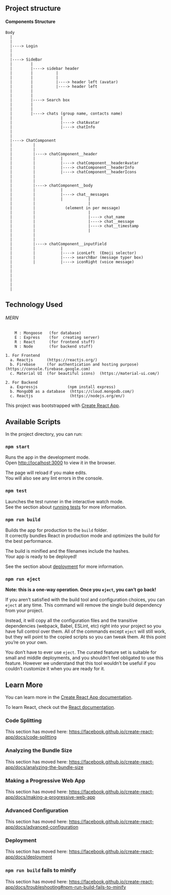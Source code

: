 ## Project structure

#### Components Structure

    Body
      |
      |
      |----> Login
      |
      |
      |----> SideBar
      |        |
      |        |----> sidebar header
      |        |          |
      |        |          |
      |        |          |----> header left (avatar)
      |        |          |----> header left
      |        |
      |        |
      |        |----> Search box
      |        |
      |        |
      |        |----> chats (group name, contacts name)
      |                     |
      |                     |----> chatAvatar
      |                     |----> chatInfo
      |
      |
      |----> ChatComponent
      |         |
      |         |
      |         |----> chatComponent__header
      |         |           |
      |         |           |----> chatComponent__headerAvatar
      |         |           |----> chatComponent__headerInfo
      |         |           |----> chatComponent__headerIcons
      |         |
      |         |
      |         |----> chatComponent__body
      |         |           |
      |         |           |----> chat__messages
      |         |           |           |
      |         |                       |
      |         |             (element in per message)
      |         |                       |
      |         |                       |----> chat_name
      |         |                       |----> chat__message
      |         |                       |----> chat__timestamp
      |         |                       |
      |         |
      |         |
      |         |----> chatComponent__inputField
      |         |           |
      |         |           |----> iconLeft  (Emoji selector)
      |         |           |----> searchBar (message typer box)
      |         |           |----> iconRight (voice message)
      |
      |
      |
      |
      |
      |

## Technology Used

###### MERN

        M : Mongoose   (for database)
        E : Express    (for  creating server)
        R : React      (for frontend stuff)
        N : Node       (for backend stuff)

    1. For Frontend
      a. Reactjs      (https://reactjs.org/)
      b. Firebase     (for authentication and hosting purpose)  (https://console.firebase.google.com)
      c. Material UI  (for beautiful icons)  (https://material-ui.com/)

    2. For Backend
      a. Expressjs             (npm install express)
      b. MongoDB as a database  (https://cloud.mongodb.com/)
      c. Reactjs                (https://nodejs.org/en/)

This project was bootstrapped with [Create React App](https://github.com/facebook/create-react-app).

## Available Scripts

In the project directory, you can run:

### `npm start`

Runs the app in the development mode.<br />
Open [http://localhost:3000](http://localhost:3000) to view it in the browser.

The page will reload if you make edits.<br />
You will also see any lint errors in the console.

### `npm test`

Launches the test runner in the interactive watch mode.<br />
See the section about [running tests](https://facebook.github.io/create-react-app/docs/running-tests) for more information.

### `npm run build`

Builds the app for production to the `build` folder.<br />
It correctly bundles React in production mode and optimizes the build for the best performance.

The build is minified and the filenames include the hashes.<br />
Your app is ready to be deployed!

See the section about [deployment](https://facebook.github.io/create-react-app/docs/deployment) for more information.

### `npm run eject`

**Note: this is a one-way operation. Once you `eject`, you can’t go back!**

If you aren’t satisfied with the build tool and configuration choices, you can `eject` at any time. This command will remove the single build dependency from your project.

Instead, it will copy all the configuration files and the transitive dependencies (webpack, Babel, ESLint, etc) right into your project so you have full control over them. All of the commands except `eject` will still work, but they will point to the copied scripts so you can tweak them. At this point you’re on your own.

You don’t have to ever use `eject`. The curated feature set is suitable for small and middle deployments, and you shouldn’t feel obligated to use this feature. However we understand that this tool wouldn’t be useful if you couldn’t customize it when you are ready for it.

## Learn More

You can learn more in the [Create React App documentation](https://facebook.github.io/create-react-app/docs/getting-started).

To learn React, check out the [React documentation](https://reactjs.org/).

### Code Splitting

This section has moved here: https://facebook.github.io/create-react-app/docs/code-splitting

### Analyzing the Bundle Size

This section has moved here: https://facebook.github.io/create-react-app/docs/analyzing-the-bundle-size

### Making a Progressive Web App

This section has moved here: https://facebook.github.io/create-react-app/docs/making-a-progressive-web-app

### Advanced Configuration

This section has moved here: https://facebook.github.io/create-react-app/docs/advanced-configuration

### Deployment

This section has moved here: https://facebook.github.io/create-react-app/docs/deployment

### `npm run build` fails to minify

This section has moved here: https://facebook.github.io/create-react-app/docs/troubleshooting#npm-run-build-fails-to-minify
